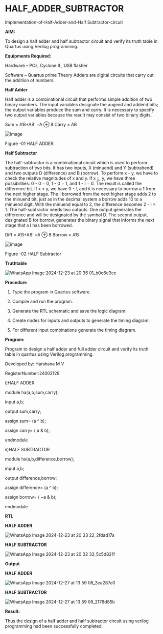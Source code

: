 # HALF_ADDER_SUBTRACTOR

Implementation-of-Half-Adder-and-Half Subtractor-circuit

**AIM:**

To design a half adder and half subtractor circuit and verify its truth table in Quartus using Verilog programming.

**Equipments Required:**

Hardware – PCs, Cyclone II , USB flasher 

Software – Quartus prime Theory Adders are digital circuits that carry out the addition of numbers.

**Half Adder**

Half adder is a combinational circuit that performs simple addition of two binary numbers. The input variables designate the augend and addend bits; the output variables produce the sum and carry. It is necessary to specify two output variables because the result may consist of two binary digits.

Sum = A’B+AB’ =A ⊕ B Carry = AB

![image](https://github.com/naavaneetha/HALF_ADDER_SUBTRACTOR/assets/154305477/bd4a0b2c-cdbc-4184-ab08-81578f121e1f)

Figure -01 HALF ADDER

**Half Subtractor**

The half-subtractor is a combinational circuit which is used to perform subtraction of two bits. It has two inputs, X (minuend) and Y (subtrahend) and two outputs D (difference) and B (borrow). To perform x - y, we have to check the relative magnitudes of x and y. If x ;;, y, we have three possibilities: 0 - 0 = 0, 1 - 0 = 1, and 1 - I = 0. The result is called the difference bit. If x < y, we have 0 - I, and it is necessary to borrow a 1 from the next higher stage. The I borrowed from the next higher stage adds 2 to the minuend bit, just as in the decimal system a borrow adds 10 to a minuend digit. With the minuend equal to 2, the difference becomes 2 - I = 1. The half-subtractor needs two outputs. One output generates the difference and will be designated by the symbol D. The second output, designated B for borrow, generates the binary signal that informs the next stage that a I has been borrowed. 

Diff = A’B+AB’ =A ⊕ B
Borrow = A’B

 ![image](https://github.com/naavaneetha/HALF_ADDER_SUBTRACTOR/assets/154305477/d76b099c-513f-4e7c-843a-e2fd028a531a)

Figure -02 HALF Subtractor

**Truthtable**

![WhatsApp Image 2024-12-23 at 20 36 01_b0c6e3ce](https://github.com/user-attachments/assets/74ea65de-220e-4026-90ff-7899337414da)


**Procedure**

1.	Type the program in Quartus software.

2.	Compile and run the program.

3.	Generate the RTL schematic and save the logic diagram.

4.	Create nodes for inputs and outputs to generate the timing diagram.

5.	For different input combinations generate the timing diagram.


**Program:**

Program to design a half adder and full adder circuit and verify its truth table in quartus using Verilog programming.

Developed by: Harshana M V

RegisterNumber:24002128

i)HALF ADDER

module ha(a,b,sum,carry);

input a,b;

output sum,carry;

assign sum= (a ^ b);

assign carry= ( a & b);

endmodule

ii)HALF SUBTRACTOR

module hs(a,b,difference,borrow);

input a,b;

output difference,borrow;

assign difference= (a ^ b);

assign borrow= ( ~a & b);

endmodule



**RTL**

**HALF ADDER**

![WhatsApp Image 2024-12-23 at 20 33 22_2fdad17a](https://github.com/user-attachments/assets/a4201df2-2c4c-4326-a2c9-5032847b6477)

**HALF SUBTRACTOR**

![WhatsApp Image 2024-12-23 at 20 32 33_5c5d821f](https://github.com/user-attachments/assets/4d676870-deb9-4f7b-bad2-9e2332a274be)



**Output**

**HALF ADDER**

![WhatsApp Image 2024-12-27 at 13 59 08_3ea287e0](https://github.com/user-attachments/assets/d01131df-6eef-449d-bd64-57c065311ebb)



**HALF SUBTRACTOR**

![WhatsApp Image 2024-12-27 at 13 59 09_2178d85b](https://github.com/user-attachments/assets/1ad1202d-6e1d-4575-9cf6-6f086421eeb7)





**Result:**

Thus the design of a half adder and half subtractor circuit using verilog programming had been successfully completed.
